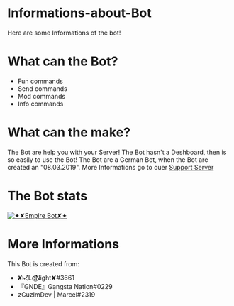 # Informations-about-Bot
Here are some Informations of the bot!

# What can the Bot?
- Fun commands
- Send commands
- Mod commands
- Info commands

# What can the make?
The Bot are help you with your Server!
The Bot hasn't a Deshboard, then is so easily to use the Bot!
The Bot are a German Bot, when the Bot are created an "08.03.2019".
More Informations go to ouer <a href="https://discord.gg/DjX65ST" target="_blank">Support Server</a>

# The Bot stats
<a href="https://discordbots.org/bot/553270869640740894" >
  <img src="https://discordbots.org/api/widget/553270869640740894.svg" alt="✦✘Empire Bot✘✦" />
</a>

# More Informations
This Bot is created from:
- ✘๖̶̶̶ζLe͜͡Night✘#3661
- 『GNDE』Gangsta Nation#0229
- zCuzImDev | Marcel#2319
